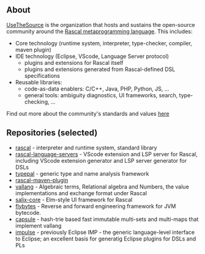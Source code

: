 
## About

[UseTheSource](http://www.usethesource.io) is the organization that hosts and sustains the open-source community around the [Rascal metaprogramming language](http://www.rascalmpl.org). This includes:
* Core technology (runtime system, interpreter, type-checker, compiler, maven plugin)
* IDE technology (Eclipse, VScode, Language Server protocol)
   * plugins and extensions for Rascal itself
   * plugins and extensions generated from Rascal-defined DSL specifications
* Reusable libraries:
   * code-as-data enablers: C/C++, Java, PHP, Python, JS, ...
   * general tools: ambiguity diagnostics, UI frameworks, search, type-checking, ...

Find out more about the community's standards and values [here](https://usethesource.io/about/)

## Repositories (selected)

* [rascal](https://github.com/usethesource/rascal) - interpreter and runtime system, standard library
* [rascal-language-servers](https://github.com/usethesource/rascal-language-servers) - VScode extension and LSP server for Rascal, including VScode extension generator and LSP server generator for DSLs
* [typepal](https://github.com/usethesource/typepal) - generic type and name analysis framework
* [rascal-maven-plugin](https://github.com/usethesource/rascal-maven-plugin)
* [vallang](https://github.com/usethesource/vallang) - Algebraic terms, Relational algebra and Numbers, the value implementations and exchange format under Rascal
* [salix-core](https://github.com/usethesource/salix-core) - Elm-style UI framework for Rascal
* [flybytes](https://github.com/usethesource/flybytes) - Reverse and forward engineering framework for JVM bytecode.
* [capsule](https://github.com/usethesource/capsule) - hash-trie based fast immutable multi-sets and multi-maps that implement vallang
* [impulse](https://github.com/usethesource/impulse) - previously Eclipse IMP - the generic language-level interface to Eclipse; an excellent basis for generatig Eclipse plugins for DSLs and PLs

